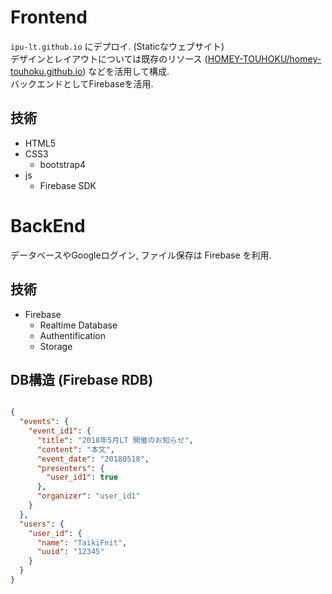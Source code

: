 
# Frontend

`ipu-lt.github.io` にデプロイ. (Staticなウェブサイト)  
デザインとレイアウトについては既存のリソース ([HOMEY-TOUHOKU/homey-touhoku.github.io](HOMEY-TOUHOKU/homey-touhoku.github.io)) などを活用して構成.  
バックエンドとしてFirebaseを活用.   
  
## 技術
* HTML5
* CSS3
  * bootstrap4
* js
  * Firebase SDK

# BackEnd

データベースやGoogleログイン, ファイル保存は Firebase を利用.

## 技術
* Firebase
  * Realtime Database
  * Authentification
  * Storage



## DB構造 (Firebase RDB)
```json

{
  "events": {
    "event_id1": {
      "title": "2018年5月LT 開催のお知らせ",
      "content": "本文",
      "event_date": "20180518",
      "presenters": {
        "user_id1": true
      },
      "organizer": "user_id1"
    }
  },
  "users": {
    "user_id": {
      "name": "TaikiFnit",
      "uuid": "12345"
    }
  }
}

```
